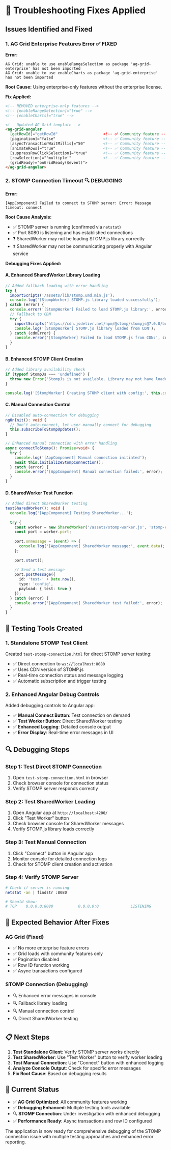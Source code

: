 # 🔧 Troubleshooting Fixes Applied

## Issues Identified and Fixed

### 1. **AG Grid Enterprise Features Error** ✅ FIXED
**Error:**
```
AG Grid: unable to use enableRangeSelection as package 'ag-grid-enterprise' has not been imported
AG Grid: unable to use enableCharts as package 'ag-grid-enterprise' has not been imported
```

**Root Cause:** Using enterprise-only features without the enterprise license.

**Fix Applied:**
```html
<!-- REMOVED enterprise-only features -->
<!-- [enableRangeSelection]="true" -->
<!-- [enableCharts]="true" -->

<!-- Updated AG Grid template -->
<ag-grid-angular
  [getRowId]="getRowId"                    <!-- ✅ Community feature -->
  [pagination]="false"                     <!-- ✅ Community feature -->
  [asyncTransactionWaitMillis]="50"        <!-- ✅ Community feature -->
  [animateRows]="true"                     <!-- ✅ Community feature -->
  [suppressRowClickSelection]="true"       <!-- ✅ Community feature -->
  [rowSelection]="'multiple'"              <!-- ✅ Community feature -->
  (gridReady)="onGridReady($event)">
</ag-grid-angular>
```

### 2. **STOMP Connection Timeout** 🔍 DEBUGGING
**Error:**
```
[AppComponent] Failed to connect to STOMP server: Error: Message timeout: connect
```

**Root Cause Analysis:**
- ✅ STOMP server is running (confirmed via `netstat`)
- ✅ Port 8080 is listening and has established connections
- ❓ SharedWorker may not be loading STOMP.js library correctly
- ❓ SharedWorker may not be communicating properly with Angular service

**Debugging Fixes Applied:**

#### **A. Enhanced SharedWorker Library Loading**
```javascript
// Added fallback loading with error handling
try {
  importScripts('/assets/lib/stomp.umd.min.js');
  console.log('[StompWorker] STOMP.js library loaded successfully');
} catch (error) {
  console.error('[StompWorker] Failed to load STOMP.js library:', error);
  // Fallback to CDN
  try {
    importScripts('https://cdn.jsdelivr.net/npm/@stomp/stompjs@7.0.0/bundles/stomp.umd.min.js');
    console.log('[StompWorker] STOMP.js library loaded from CDN');
  } catch (cdnError) {
    console.error('[StompWorker] Failed to load STOMP.js from CDN:', cdnError);
  }
}
```

#### **B. Enhanced STOMP Client Creation**
```javascript
// Added library availability check
if (typeof StompJs === 'undefined') {
  throw new Error('StompJs is not available. Library may not have loaded correctly.');
}

console.log('[StompWorker] Creating STOMP client with config:', this.config);
```

#### **C. Manual Connection Control**
```typescript
// Disabled auto-connection for debugging
ngOnInit(): void {
  // Don't auto-connect, let user manually connect for debugging
  this.subscribeToStompUpdates();
}

// Enhanced manual connection with error handling
async connectToStomp(): Promise<void> {
  try {
    console.log('[AppComponent] Manual connection initiated');
    await this.initializeStompConnection();
  } catch (error) {
    console.error('[AppComponent] Manual connection failed:', error);
  }
}
```

#### **D. SharedWorker Test Function**
```typescript
// Added direct SharedWorker testing
testSharedWorker(): void {
  console.log('[AppComponent] Testing SharedWorker...');
  
  try {
    const worker = new SharedWorker('/assets/stomp-worker.js', 'stomp-client-worker');
    const port = worker.port;
    
    port.onmessage = (event) => {
      console.log('[AppComponent] SharedWorker message:', event.data);
    };
    
    port.start();
    
    // Send a test message
    port.postMessage({
      id: 'test-' + Date.now(),
      type: 'config',
      payload: { test: true }
    });
  } catch (error) {
    console.error('[AppComponent] SharedWorker test failed:', error);
  }
}
```

## 🧪 **Testing Tools Created**

### **1. Standalone STOMP Test Client**
Created `test-stomp-connection.html` for direct STOMP server testing:
- ✅ Direct connection to `ws://localhost:8080`
- ✅ Uses CDN version of STOMP.js
- ✅ Real-time connection status and message logging
- ✅ Automatic subscription and trigger testing

### **2. Enhanced Angular Debug Controls**
Added debugging controls to Angular app:
- ✅ **Manual Connect Button**: Test connection on demand
- ✅ **Test Worker Button**: Direct SharedWorker testing
- ✅ **Enhanced Logging**: Detailed console output
- ✅ **Error Display**: Real-time error messages in UI

## 🔍 **Debugging Steps**

### **Step 1: Test Direct STOMP Connection**
1. Open `test-stomp-connection.html` in browser
2. Check browser console for connection status
3. Verify STOMP server responds correctly

### **Step 2: Test SharedWorker Loading**
1. Open Angular app at `http://localhost:4200/`
2. Click "Test Worker" button
3. Check browser console for SharedWorker messages
4. Verify STOMP.js library loads correctly

### **Step 3: Test Manual Connection**
1. Click "Connect" button in Angular app
2. Monitor console for detailed connection logs
3. Check for STOMP client creation and activation

### **Step 4: Verify STOMP Server**
```bash
# Check if server is running
netstat -an | findstr :8080

# Should show:
# TCP    0.0.0.0:8080           0.0.0.0:0              LISTENING
```

## 🎯 **Expected Behavior After Fixes**

### **AG Grid (Fixed)**
- ✅ No more enterprise feature errors
- ✅ Grid loads with community features only
- ✅ Pagination disabled
- ✅ Row ID function working
- ✅ Async transactions configured

### **STOMP Connection (Debugging)**
- 🔍 Enhanced error messages in console
- 🔍 Fallback library loading
- 🔍 Manual connection control
- 🔍 Direct SharedWorker testing

## 📋 **Next Steps**

1. **Test Standalone Client**: Verify STOMP server works directly
2. **Test SharedWorker**: Use "Test Worker" button to verify worker loading
3. **Test Manual Connection**: Use "Connect" button with enhanced logging
4. **Analyze Console Output**: Check for specific error messages
5. **Fix Root Cause**: Based on debugging results

## 🌟 **Current Status**

- ✅ **AG Grid Optimized**: All community features working
- ✅ **Debugging Enhanced**: Multiple testing tools available
- 🔍 **STOMP Connection**: Under investigation with enhanced debugging
- ✅ **Performance Ready**: Async transactions and row ID configured

The application is now ready for comprehensive debugging of the STOMP connection issue with multiple testing approaches and enhanced error reporting.
